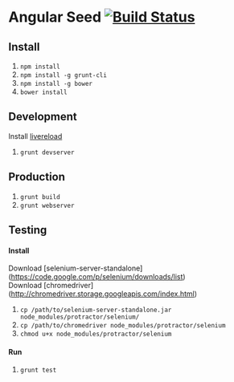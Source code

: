 Angular Seed [![Build Status](https://travis-ci.org/federicot/angular-seed.png?branch=master)](https://travis-ci.org/federicot/angular-seed)
============

Install
-------
1. `npm install`
2. `npm install -g grunt-cli`
3. `npm install -g bower`
4. `bower install`

Development
-----------
Install [livereload](http://feedback.livereload.com/knowledgebase/articles/86242-how-do-i-install-and-use-the-browser-extensions-)

1. `grunt devserver`

Production
----------
1. `grunt build`
2. `grunt webserver`

Testing
-------
#### Install
Download [selenium-server-standalone] (https://code.google.com/p/selenium/downloads/list)  
Download [chromedriver] (http://chromedriver.storage.googleapis.com/index.html)

1. `cp /path/to/selenium-server-standalone.jar node_modules/protractor/selenium/`
2. `cp /path/to/chromedriver node_modules/protractor/selenium`
3. `chmod u+x node_modules/protractor/selenium`

#### Run
1. `grunt test`
